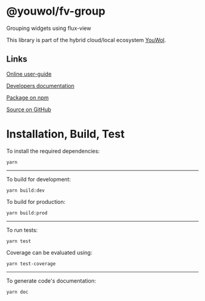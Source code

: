 # @youwol/fv-group

Grouping widgets using flux-view

This library is part of the hybrid cloud/local ecosystem 
[YouWol](https://platform.youwol.com/applications/@youwol/platform/latest).

## Links

[Online user-guide](https://l.youwol.com/doc/@youwol/fv-group)

[Developers documentation](https://platform.youwol.com/applications/@youwol/cdn-explorer/latest?package=@youwol/fv-group)

[Package on npm](https://www.npmjs.com/package/@youwol/fv-group)

[Source on GitHub](https://github.com/youwol/fv-group)

# Installation, Build, Test

To install the required dependencies:

```shell
yarn
```
---
To build for development:

```shell
yarn build:dev
```

To build for production:

```shell
yarn build:prod
```
---


To run tests:
```shell
yarn test
```

Coverage can be evaluated using:
```shell
yarn test-coverage
```
---

To generate code's documentation:

```shell
yarn doc
```
